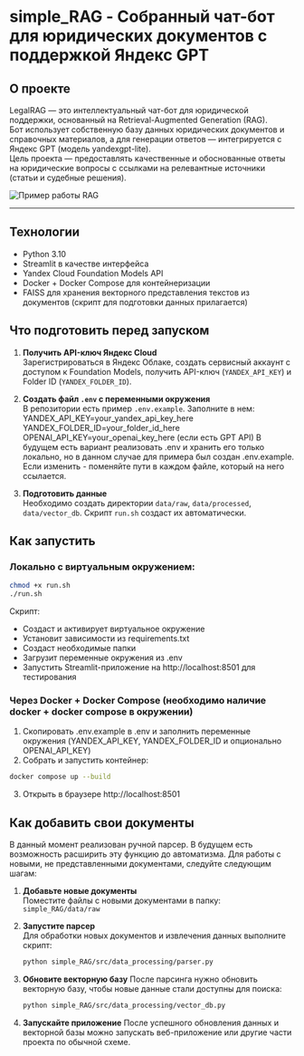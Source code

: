 # simple_RAG - Собранный чат-бот для юридических документов с поддержкой Яндекс GPT

## О проекте
LegalRAG — это интеллектуальный чат-бот для юридической поддержки, основанный на Retrieval-Augmented Generation (RAG).  
Бот использует собственную базу данных юридических документов и справочных материалов, а для генерации ответов — интегрируется с Яндекс GPT (модель yandexgpt-lite).  
Цель проекта — предоставлять качественные и обоснованные ответы на юридические вопросы с ссылками на релевантные источники (статьи и судебные решения).

![Пример работы RAG](src/web/assets/rag_demo.gif)

---

## Технологии

- Python 3.10
- Streamlit в качестве интерфейса
- Yandex Cloud Foundation Models API
- Docker + Docker Compose для контейнеризации
- FAISS для хранения векторного представления текстов из документов (скрипт для подготовки данных прилагается)

## Что подготовить перед запуском

1. **Получить API-ключ Яндекс Cloud**  
   Зарегистрироваться в Яндекс Облаке, создать сервисный аккаунт с доступом к Foundation Models, получить API-ключ (`YANDEX_API_KEY`) и Folder ID (`YANDEX_FOLDER_ID`).

2. **Создать файл `.env` с переменными окружения**  
   В репозитории есть пример `.env.example`. Заполните в нем:
   YANDEX_API_KEY=your_yandex_api_key_here
   YANDEX_FOLDER_ID=your_folder_id_here
   OPENAI_API_KEY=your_openai_key_here (если есть GPT API)
   В будущем есть вариант реализовать .env и хранить его только локально, но в данном случае для примера был создан .env.example. Если изменить - поменяйте пути в каждом файле, который на него ссылается.

4. **Подготовить данные**  
   Необходимо создать директории `data/raw`, `data/processed`, `data/vector_db`. Скрипт `run.sh` создаст их автоматически.

## Как запустить
### Локально с виртуальным окружением:
```bash
chmod +x run.sh
./run.sh
```
Скрипт:
- Создаст и активирует виртуальное окружение
- Установит зависимости из requirements.txt
- Создаст необходимые папки
- Загрузит переменные окружения из .env
- Запустить Streamlit-приложение на http://localhost:8501 для тестирования

### Через Docker + Docker Compose (необходимо наличие docker + docker compose в окружении)
1. Скопировать .env.example в .env и заполнить переменные окружения (YANDEX_API_KEY, YANDEX_FOLDER_ID и опционально OPENAI_API_KEY)
2. Собрать и запустить контейнер:
```bash
docker compose up --build
```
3. Открыть в браузере http://localhost:8501

## Как добавить свои документы
В данный момент реализован ручной парсер. В будущем есть возможность расширить эту функцию до автоматизма.
Для работы с новыми, не представленными документами, следуйте следующим шагам:
1. **Добавьте новые документы**  
   Поместите файлы с новыми документами в папку:  
   `simple_RAG/data/raw`

2. **Запустите парсер**  
   Для обработки новых документов и извлечения данных выполните скрипт:  
   ```bash
   python simple_RAG/src/data_processing/parser.py
   ```
3. **Обновите векторную базу**
   После парсинга нужно обновить векторную базу, чтобы новые данные стали доступны для поиска:
   ```bash
   python simple_RAG/src/data_processing/vector_db.py
   ```
4. **Запускайте приложение**
   После успешного обновления данных и векторной базы можно запускать веб-приложение или другие части проекта по обычной схеме.
   
